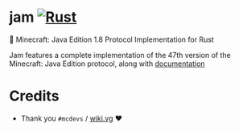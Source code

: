 # jam [![Rust](https://github.com/rafted/jam/actions/workflows/rust.yml/badge.svg)](https://github.com/rafted/jam/actions/workflows/rust.yml)
🍓 Minecraft: Java Edition 1.8 Protocol Implementation for Rust

Jam features a complete implementation of the 47th version of the Minecraft:
Java Edition protocol, along with [documentation]()

# Credits
- Thank you `#mcdevs` / [wiki.vg](https://wiki.vg) :heart:
